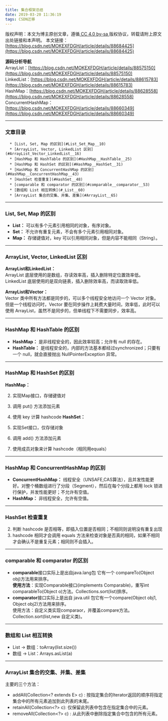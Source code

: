 ```yaml
---
title: 集合框架总结
date: 2019-03-20 11:36:19
tags: CSDN迁移
---
```

 [ ](http://creativecommons.org/licenses/by-sa/4.0/) 版权声明：本文为博主原创文章，遵循[ CC 4.0 by-sa ](http://creativecommons.org/licenses/by-sa/4.0/)版权协议，转载请附上原文出处链接和本声明。  本文链接：[https://blog.csdn.net/MOKEXFDGH/article/details/88684425](https://blog.csdn.net/MOKEXFDGH/article/details/88684425)   
    
  **源码分析导航**  
 ArrayList：[https://blog.csdn.net/MOKEXFDGH/article/details/88575150](https://blog.csdn.net/MOKEXFDGH/article/details/88575150)  
 LinkedList：[https://blog.csdn.net/MOKEXFDGH/article/details/88615783](https://blog.csdn.net/MOKEXFDGH/article/details/88615783)  
 HashMap：[https://blog.csdn.net/MOKEXFDGH/article/details/88628558](https://blog.csdn.net/MOKEXFDGH/article/details/88628558)  
 ConcurrentHashMap：[https://blog.csdn.net/MOKEXFDGH/article/details/88660349](https://blog.csdn.net/MOKEXFDGH/article/details/88660349)

 
--------
 

### 文章目录


      * [List, Set, Map 的区别](#List_Set_Map__10)
      * [ArrayList, Vector, LinkedList 区别](#ArrayList_Vector_LinkedList__16)
      * [HashMap 和 HashTable 的区别](#HashMap__HashTable__25)
      * [HashMap 和 HashSet 的区别](#HashMap__HashSet__31)
      * [HashMap 和 ConcurrentHashMap 的区别](#HashMap__ConcurrentHashMap__43)
      * [HashSet 检查重复](#HashSet__48)
      * [comparable 和 comparator 的区别](#comparable__comparator__53)
      * [数组和 List 相互转换](#_List__60)
      * [ArrayList 集合的交集、并集、差集](#ArrayList__65)  


 
--------
 
### []()List, Set, Map 的区别

  
  * **List：** 可以有多个元素引用相同的对象，有序对象。 
  * **Set：** 不允许有重复元素，不会有多个元素引用相同对象。 
  * **Map：** 存储键值对，key 可以引用相同对象，但是内容不能相同（String）。  
--------
 
### []()ArrayList, Vector, LinkedList 区别

 **ArrayList和LinkedList：**  
 ArrayList 底层使用的是数组，存读效率高，插入删除特定位置效率低。  
 LinkedList 底层使用的是双向链表，插入删除效率高，而读取效率低。

 **ArrayList和Vector：**  
 Vector 类中所有方法都是同步的，可以多个线程安全地访问一个 Vector 对象。但是一个线程访问时，Vector 要在同步操作上耗费大量时间，效率低，此时可以使用 ArrayList，虽然不是同步的，但单线程下不需要同步，效率高。

 
--------
 
### []()HashMap 和 HashTable 的区别

  
  * **HashMap：** 是非线程安全的，因此效率较高；允许有 null 的存在。 
  * **HashTable：** 是线程安全的，内部的方法基本都经过synchronized；只要有一个 null，就会直接抛出 NullPointerException 异常。  
--------
 
### []()HashMap 和 HashSet 的区别

 **HashMap：**

  
  2. 实现Map接口，存储键值对 
  4. 调用 put() 方法添加元素 
  6. 使用 key 计算 hashcode  **HashSet：**

  
  2. 实现Set接口，仅存储对象 
  4. 调用 add() 方法添加元素 
  6. 使用成员对象来计算 hashcode（相同用equals）  
--------
 
### []()HashMap 和 ConcurrentHashMap 的区别

  
  * **ConcurrentHashMap：** 线程安全（UNSAFE,CAS算法），且并发性能更好。对整个桶数组进行了分段（Segment），然后在每个分段上都用 lock 锁进行保护，并发性能更好；不允许有空值。 
  * **HashMap：** 非线程安全，允许有空值。  
--------
 
### []()HashSet 检查重复

  
  2. 判断 hashcode 是否相等，即插入位置是否相同；不相同则说明没有重复出现 
  4. hashcode 相同才会调用 equals 方法来检查对象是否真的相同，如果不相同才会确认不是重复元素；相同则不会插入。  
--------
 
### []()comparable 和 comparator 的区别

  
  * **comparable**接口实际上是出自java.lang包 它有一个 compareTo(Object obj)方法用来排序。  
     **使用方法**：实现Comparable接口(implements Comparable)，重写int comparableTo(Object o)方法。Collections.sort(list)排序。 
  * **comparator**接口实际上是出自 java.util 包它有一个compare(Object obj1, Object obj2)方法用来排序。  
     使用方法：自定义类实现comparaor，并覆盖compare方法。Collection.sort(list,new 自定义类)。  
--------
 
### []()数组和 List 相互转换

  
  * List -> 数组：toArray(list.size()) 
  * 数组 -> List：Arrays.asList(a)  
--------
 
### []()ArrayList 集合的交集、并集、差集

 主要的三个方法：

  
  * addAll(Collection<? extends E> c) : 按指定集合的Iterator返回的顺序将指定集合中的所有元素追加到此列表的末尾。 
  * retainAll(Collection<?> c): 仅保留此列表中包含在指定集合中的元素。 
  * removeAll(Collection<?> c) : 从此列表中删除指定集合中包含的所有元素。    
  